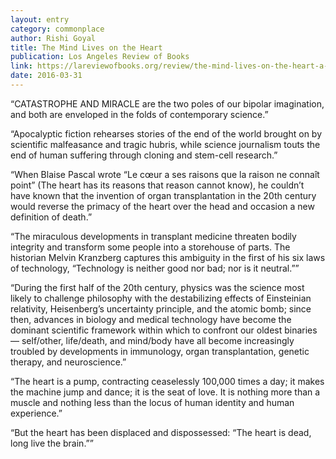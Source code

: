 ```yaml
---
layout: entry
category: commonplace
author: Rishi Goyal
title: The Mind Lives on the Heart
publication: Los Angeles Review of Books
link: https://lareviewofbooks.org/review/the-mind-lives-on-the-heart-a-death-deferred/
date: 2016-03-31
---
```


“CATASTROPHE AND MIRACLE are the two poles of our bipolar imagination, and both are enveloped in the folds of contemporary science.”

“Apocalyptic fiction rehearses stories of the end of the world brought on by scientific malfeasance and tragic hubris, while science journalism touts the end of human suffering through cloning and stem-cell research.”

“When Blaise Pascal wrote “Le cœur a ses raisons que la raison ne connaît point” (The heart has its reasons that reason cannot know), he couldn’t have known that the invention of organ transplantation in the 20th century would reverse the primacy of the heart over the head and occasion a new definition of death.”

“The miraculous developments in transplant medicine threaten bodily integrity and transform some people into a storehouse of parts. The historian Melvin Kranzberg captures this ambiguity in the first of his six laws of technology, “Technology is neither good nor bad; nor is it neutral.””

“During the first half of the 20th century, physics was the science most likely to challenge philosophy with the destabilizing effects of Einsteinian relativity, Heisenberg’s uncertainty principle, and the atomic bomb; since then, advances in biology and medical technology have become the dominant scientific framework within which to confront our oldest binaries — self/other, life/death, and mind/body have all become increasingly troubled by developments in immunology, organ transplantation, genetic therapy, and neuroscience.”

“The heart is a pump, contracting ceaselessly 100,000 times a day; it makes the machine jump and dance; it is the seat of love. It is nothing more than a muscle and nothing less than the locus of human identity and human experience.”

“But the heart has been displaced and dispossessed: “The heart is dead, long live the brain.””

